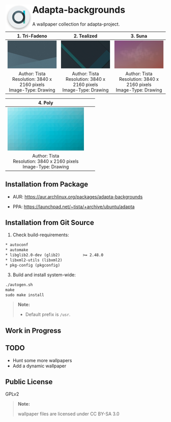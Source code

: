 <img src="https://github.com/adapta-project/adapta-github-resources/blob/master/images/logo_thumb.png" alt="Logo" align="left"/> Adapta-backgrounds
=========

A wallpaper collection for adapta-project.

  |**1. Tri-Fadeno**|**2. Tealized**|**3. Suna**|
  |:---:|:---:|:---:|
  |<img src="https://github.com/adapta-project/adapta-github-resources/blob/master/images/tri-fadeno-thumbnail.jpg" alt="Tri-Fadeno"/>|<img src="https://github.com/adapta-project/adapta-github-resources/blob/master/images/tealized-thumbnail.jpg" alt="Tealized"/>|<img src="https://github.com/adapta-project/adapta-github-resources/blob/master/images/suna-thumbnail.jpg" alt="Suna"/>|
  |Author: Tista<br>Resolution: 3840 x 2160 pixels<br>Image-Type: Drawing|Author: Tista<br>Resolution: 3840 x 2160 pixels<br>Image-Type: Drawing|Author: Tista<br>Resolution: 3840 x 2160 pixels<br>Image-Type: Drawing|

  |**4. Poly**|||
  |:---:|:---:|:---:|
  |<img src="https://github.com/adapta-project/adapta-github-resources/blob/master/images/poly-thumbnail.jpg" alt="Poly"/>|||
  |Author: Tista<br>Resolution: 3840 x 2160 pixels<br>Image-Type: Drawing|||

Installation from Package
------------
 * AUR: https://aur.archlinux.org/packages/adapta-backgrounds

 * PPA: https://launchpad.net/~tista/+archive/ubuntu/adapta

Installation from Git Source
------------

1. Check build-requirements:

 ```
 * autoconf
 * automake
 * libglib2.0-dev (glib2)          >= 2.48.0
 * libxml2-utils (libxml2)
 * pkg-config (pkgconfig)
 ```

3. Build and install system-wide:

 ```
 ./autogen.sh
 make
 sudo make install
 ```

 > **Note:**
 >
 >   * Default prefix is `/usr`.

Work in Progress
----------------

TODO
----
* Hunt some more wallpapers
* Add a dynamic wallpaper

Public License
--------------
 GPLv2

 > **Note:**
 >
 > wallpaper files are licensed under CC BY-SA 3.0
